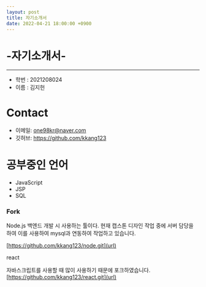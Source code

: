 ```yaml
---
layout: post
title: 자기소개서
date: 2022-04-21 18:00:00 +0900
---
```




# **-자기소개서-**


--------
- 학번 : 2021208024
- 이름 : 김지헌


# Contact
- 이메일: one98kr@naver.com
- 깃허브: https://github.com/kkang123


# **공부중인 언어**

- JavaScript
- JSP
- SQL

### **Fork**

Node.js
백엔드 개발 시 사용하는 툴이다.
현재 캡스톤 디자인 작업 중에 서버 담당을 하여 이를 사용하여 mysql과 연동하여 작업하고 있습니다.

[https://github.com/kkang123/node.git](url)

react

자바스크립트를 사용할 때 많이 사용하기 때문에 포크하였습니다.
[https://github.com/kkang123/react.git](url)
